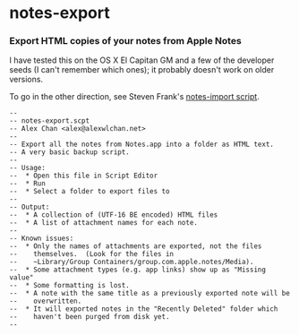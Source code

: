 # notes-export

### Export HTML copies of your notes from Apple Notes

I have tested this on the OS X El Capitan GM and a few of the developer seeds (I can't remember which ones); it probably doesn't work on older versions.

To go in the other direction, see Steven Frank's [notes-import script](https://github.com/panicsteve/notes-import).

    --
    -- notes-export.scpt
    -- Alex Chan <alex@alexwlchan.net>
    --
    -- Export all the notes from Notes.app into a folder as HTML text.
    -- A very basic backup script.
    --
    -- Usage:
    --  * Open this file in Script Editor
    --  * Run
    --  * Select a folder to export files to
    --
    -- Output:
    --  * A collection of (UTF-16 BE encoded) HTML files
    --  * A list of attachment names for each note.
    --
    -- Known issues:
    --  * Only the names of attachments are exported, not the files
    --    themselves.  (Look for the files in
    --    ~Library/Group Containers/group.com.apple.notes/Media).
    --  * Some attachment types (e.g. app links) show up as "Missing value"
    --  * Some formatting is lost.
    --  * A note with the same title as a previously exported note will be
    --    overwritten.
    --  * It will exported notes in the "Recently Deleted" folder which
    --    haven't been purged from disk yet.
    --